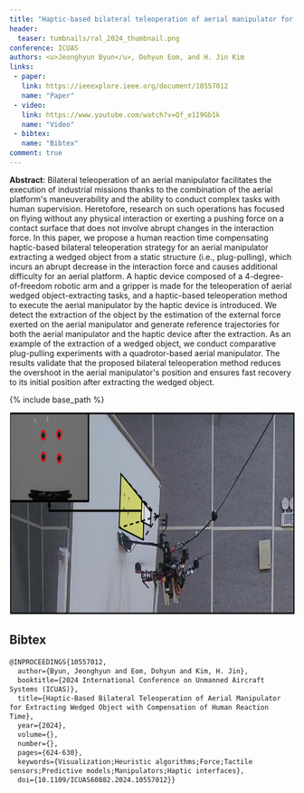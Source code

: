 ```yaml
---
title: "Haptic-based bilateral teleoperation of aerial manipulator for extracting wedged object with compensation of human reaction time"
header:
  teaser: tumbnails/ral_2024_thumbnail.png
conference: ICUAS
authors: <u>Jeonghyun Byun</u>, Dohyun Eom, and H. Jin Kim
links:
 - paper:
   link: https://ieeexplore.ieee.org/document/10557012
   name: "Paper"
 - video:
   link: https://www.youtube.com/watch?v=Qf_e1I9Gb1k
   name: "Video"
 - bibtex: 
   name: "Bibtex"
comment: true
---
```


**Abstract**: Bilateral teleoperation of an aerial manipulator facilitates the execution of industrial missions thanks to the combination of the aerial platform's maneuverability and the ability to conduct complex tasks with human supervision. Heretofore, research on such operations has focused on flying without any physical interaction or exerting a pushing force on a contact surface that does not involve abrupt changes in the interaction force. In this paper, we propose a human reaction time compensating haptic-based bilateral teleoperation strategy for an aerial manipulator extracting a wedged object from a static structure (i.e., plug-pulling), which incurs an abrupt decrease in the interaction force and causes additional difficulty for an aerial platform. A haptic device composed of a 4-degree-of-freedom robotic arm and a gripper is made for the teleoperation of aerial wedged object-extracting tasks, and a haptic-based teleoperation method to execute the aerial manipulator by the haptic device is introduced. We detect the extraction of the object by the estimation of the external force exerted on the aerial manipulator and generate reference trajectories for both the aerial manipulator and the haptic device after the extraction. As an example of the extraction of a wedged object, we conduct comparative plug-pulling experiments with a quadrotor-based aerial manipulator. The results validate that the proposed bilateral teleoperation method reduces the overshoot in the aerial manipulator's position and ensures fast recovery to its initial position after extracting the wedged object.

{% include base_path %}

<center><img src="/images/tumbnails/ral_2024_thumbnail.png" width="859" height="357"></center>


## Bibtex <a id="bibtex"></a>
```
@INPROCEEDINGS{10557012,
  author={Byun, Jeonghyun and Eom, Dohyun and Kim, H. Jin},
  booktitle={2024 International Conference on Unmanned Aircraft Systems (ICUAS)}, 
  title={Haptic-Based Bilateral Teleoperation of Aerial Manipulator for Extracting Wedged Object with Compensation of Human Reaction Time}, 
  year={2024},
  volume={},
  number={},
  pages={624-630},
  keywords={Visualization;Heuristic algorithms;Force;Tactile sensors;Predictive models;Manipulators;Haptic interfaces},
  doi={10.1109/ICUAS60882.2024.10557012}}
```
